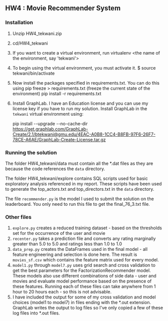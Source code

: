 ## HW4 : Movie Recommender System

### Installation

1. Unzip HW4_tekwani.zip
2. cd/HW4_tekwani
3. If you want to create a virtual environment, run virtualenv <the name of the environment, say 'tekwani'>
4. To begin using the virtual environment, you must activate it.
   $ source tekwani/bin/activate
5. Now install the packages specified in requirements.txt. You can do this using
   pip freeze > requirements.txt (freeze the current state of the environment)
   pip install -r requirements.txt
6. Install GraphLab. 
   I have an Education license and you can use my license key if you have to run my solution.
   Install GraphLab in the `tekwani` virtual environment using:
   
   pip install --upgrade --no-cache-dir https://get.graphlab.com/GraphLab-Create/2.1/btekwani@gmu.edu/4EAC-A0B8-1CC4-B8FB-97F6-26F7-78CE-A6AE/GraphLab-Create-License.tar.gz


### Running the solution

The folder HW4_tekwani/data must contain all the *.dat files as they are because the code references the `data` directory.

The folder HW4_tekwani/explore contains SQL scripts used for basic exploratory analysis referenced in my report. These scripts have been used to generate
the top_actors.txt and top_directors.txt in the `data` directory.

The file `recommender.py` is the model I used to submit the solution on the leaderboard.
You only need to run this file to get the final_76_3.txt file.


### Other files

1. `explore.py` creates a reduced training dataset - based on the thresholds set for the occurrence of the user and movie
2. `recenter.py` takes a prediction file and converts any rating marginally greater than 5.0 to 5.0 and ratings less than 1.0 to 1.0
3. `data_prep.py` creates the DataFrames used in the final model - all feature engineering and selection is done here. The result is `movies_sf.csv` which contains the feature
    matrix used for every model. 
4. `model1.py` through `model7.py` uses grid search and cross validation to get the best parameters for the FactorizationRecommender model. These models also use different
 combinations of side data - user and movies and evaluate model performance based on the presence of these features. Running each of these files can take anywhere from 1 hour to
  20 hours each - so this is not advisable.
5. I have included the output for some of my cross validation and model choices (model1 to model7) in files ending with the *.out extension. GraphLab writes the output to
   log files so I've only copied a few of these log files into *.out files.

 